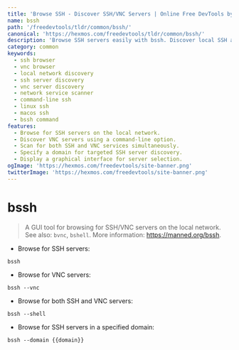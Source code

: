 ```yaml
---
title: 'Browse SSH - Discover SSH/VNC Servers | Online Free DevTools by Hexmos'
name: bssh
path: '/freedevtools/tldr/common/bssh/'
canonical: 'https://hexmos.com/freedevtools/tldr/common/bssh/'
description: 'Browse SSH servers easily with bssh. Discover local SSH and VNC servers on your network with this simple command-line tool. Free online tool, no registration required.'
category: common
keywords:
  - ssh browser
  - vnc browser
  - local network discovery
  - ssh server discovery
  - vnc server discovery
  - network service scanner
  - command-line ssh
  - linux ssh
  - macos ssh
  - bssh command
features:
  - Browse for SSH servers on the local network.
  - Discover VNC servers using a command-line option.
  - Scan for both SSH and VNC services simultaneously.
  - Specify a domain for targeted SSH server discovery.
  - Display a graphical interface for server selection.
ogImage: 'https://hexmos.com/freedevtools/site-banner.png'
twitterImage: 'https://hexmos.com/freedevtools/site-banner.png'
---
```


# bssh

> A GUI tool for browsing for SSH/VNC servers on the local network.
> See also: `bvnc`, `bshell`.
> More information: <https://manned.org/bssh>.

- Browse for SSH servers:

`bssh`

- Browse for VNC servers:

`bssh --vnc`

- Browse for both SSH and VNC servers:

`bssh --shell`

- Browse for SSH servers in a specified domain:

`bssh --domain {{domain}}`
